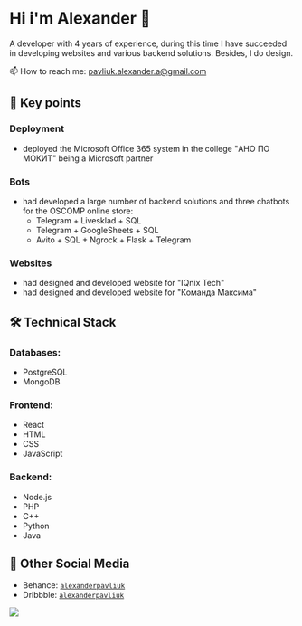 <!--
**yeeeyoooduck/yeeeyoooduck** is a ✨ _special_ ✨ repository because its `README.md` (this file) appears on your GitHub profile.

Here are some ideas to get you started:

- 🔭 I’m currently working on ...
- 🌱 I’m currently learning ...
- 👯 I’m looking to collaborate on ...
- 🤔 I’m looking for help with ...
- 💬 Ask me about ...
- 📫 How to reach me: ...
- 😄 Pronouns: ...
- ⚡ Fun fact: ...
-->

# Hi i'm Alexander 👋
A developer with 4 years of experience, during this time I have succeeded in developing websites and various backend solutions. Besides, I do design.

📫 How to reach me: pavliuk.alexander.a@gmail.com

## 🏸 Key points
### Deployment
- deployed the Microsoft Office 365 system in the college "АНО ПО МОКИТ" being a Microsoft partner
### Bots
- had developed a large number of backend solutions and three chatbots for the OSCOMP online store:
  - Telegram + Livesklad + SQL
  - Telegram + GoogleSheets + SQL
  - Avito + SQL + Ngrock + Flask + Telegram
### Websites
- had designed and developed website for "IQnix Tech"
- had designed and developed website for "Команда Максима"

## 🛠 Technical Stack
### Databases:
- PostgreSQL
- MongoDB
### Frontend:
- React
- HTML
- CSS
- JavaScript
### Backend:
- Node.js
- PHP
- C++
- Python
- Java

## 💬 Other Social Media
* Behance: <code>[alexanderpavliuk](https://www.behance.net/alexanderpavliuk/)</code>
* Dribbble: <code>[alexanderpavliuk](https://dribbble.com/alexanderpavliuk/)</code>

![](https://komarev.com/ghpvc/?username=yeeeyoooduck)
